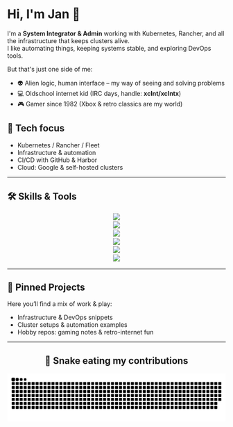 # Hi, I'm Jan 👋  

I'm a **System Integrator & Admin** working with Kubernetes, Rancher, and all the infrastructure that keeps clusters alive.  
I like automating things, keeping systems stable, and exploring DevOps tools.  

But that's just one side of me:  
- 👽 Alien logic, human interface – my way of seeing and solving problems  
- 💻 Oldschool internet kid (IRC days, handle: **xclnt/xclntx**)  
- 🎮 Gamer since 1982 (Xbox & retro classics are my world)  

## 🔧 Tech focus
- Kubernetes / Rancher / Fleet  
- Infrastructure & automation  
- CI/CD with GitHub & Harbor  
- Cloud: Google & self-hosted clusters  

---

## 🛠️ Skills & Tools

<p align="center">
  <!-- Cloud -->
  <img src="https://skillicons.dev/icons?i=aws,azure,gcp&theme=dark" />
  <br/>
  <!-- DevOps & Infra -->
  <img src="https://skillicons.dev/icons?i=docker,kubernetes,nginx,git,github,gitlab&theme=dark" />
  <br/>
  <!-- Databases -->
  <img src="https://skillicons.dev/icons?i=postgres,mongodb&theme=dark" />
  <br/>
  <!-- Monitoring & Search -->
  <img src="https://skillicons.dev/icons?i=elasticsearch,prometheus,grafana&theme=dark" />
  <br/>
  <!-- Dev Tools -->
  <img src="https://skillicons.dev/icons?i=vscode,postman,powershell,wordpress&theme=dark" />
  <br/>
  <!-- OS -->
  <img src="https://skillicons.dev/icons?i=linux,windows&theme=dark" />
</p>

---

## 📌 Pinned Projects
Here you’ll find a mix of work & play:
- Infrastructure & DevOps snippets  
- Cluster setups & automation examples  
- Hobby repos: gaming notes & retro-internet fun  

---

<div align="center">

## 🐍 Snake eating my contributions
![Snake animation](https://github.com/xclntx/snk/blob/output/github-contribution-grid-snake.svg)

</div>
